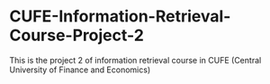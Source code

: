 # CUFE-Information-Retrieval-Course-Project-2
This is the project 2 of information retrieval course in CUFE (Central University of Finance and Economics)
